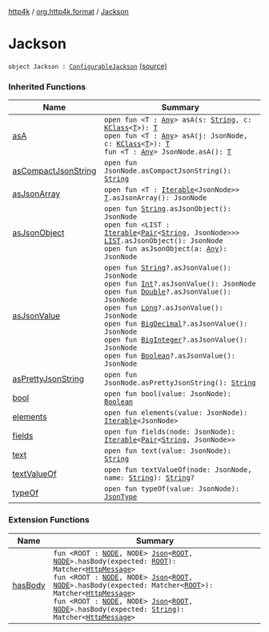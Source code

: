 [http4k](../index.md) / [org.http4k.format](index.md) / [Jackson](./-jackson.md)

# Jackson

`object Jackson : `[`ConfigurableJackson`](-configurable-jackson/index.md) [(source)](https://github.com/http4k/http4k/blob/master/http4k-format-jackson/src/main/kotlin/org/http4k/format/Jackson.kt#L119)

### Inherited Functions

| Name | Summary |
|---|---|
| [asA](-configurable-jackson/as-a.md) | `open fun <T : `[`Any`](https://kotlinlang.org/api/latest/jvm/stdlib/kotlin/-any/index.html)`> asA(s: `[`String`](https://kotlinlang.org/api/latest/jvm/stdlib/kotlin/-string/index.html)`, c: `[`KClass`](https://kotlinlang.org/api/latest/jvm/stdlib/kotlin.reflect/-k-class/index.html)`<`[`T`](-configurable-jackson/as-a.md#T)`>): `[`T`](-configurable-jackson/as-a.md#T)<br>`open fun <T : `[`Any`](https://kotlinlang.org/api/latest/jvm/stdlib/kotlin/-any/index.html)`> asA(j: JsonNode, c: `[`KClass`](https://kotlinlang.org/api/latest/jvm/stdlib/kotlin.reflect/-k-class/index.html)`<`[`T`](-configurable-jackson/as-a.md#T)`>): `[`T`](-configurable-jackson/as-a.md#T)<br>`fun <T : `[`Any`](https://kotlinlang.org/api/latest/jvm/stdlib/kotlin/-any/index.html)`> JsonNode.asA(): `[`T`](-configurable-jackson/as-a.md#T) |
| [asCompactJsonString](-configurable-jackson/as-compact-json-string.md) | `open fun JsonNode.asCompactJsonString(): `[`String`](https://kotlinlang.org/api/latest/jvm/stdlib/kotlin/-string/index.html) |
| [asJsonArray](-configurable-jackson/as-json-array.md) | `open fun <T : `[`Iterable`](https://kotlinlang.org/api/latest/jvm/stdlib/kotlin.collections/-iterable/index.html)`<JsonNode>> `[`T`](-configurable-jackson/as-json-array.md#T)`.asJsonArray(): JsonNode` |
| [asJsonObject](-configurable-jackson/as-json-object.md) | `open fun `[`String`](https://kotlinlang.org/api/latest/jvm/stdlib/kotlin/-string/index.html)`.asJsonObject(): JsonNode`<br>`open fun <LIST : `[`Iterable`](https://kotlinlang.org/api/latest/jvm/stdlib/kotlin.collections/-iterable/index.html)`<`[`Pair`](https://kotlinlang.org/api/latest/jvm/stdlib/kotlin/-pair/index.html)`<`[`String`](https://kotlinlang.org/api/latest/jvm/stdlib/kotlin/-string/index.html)`, JsonNode>>> `[`LIST`](-configurable-jackson/as-json-object.md#LIST)`.asJsonObject(): JsonNode`<br>`open fun asJsonObject(a: `[`Any`](https://kotlinlang.org/api/latest/jvm/stdlib/kotlin/-any/index.html)`): JsonNode` |
| [asJsonValue](-configurable-jackson/as-json-value.md) | `open fun `[`String`](https://kotlinlang.org/api/latest/jvm/stdlib/kotlin/-string/index.html)`?.asJsonValue(): JsonNode`<br>`open fun `[`Int`](https://kotlinlang.org/api/latest/jvm/stdlib/kotlin/-int/index.html)`?.asJsonValue(): JsonNode`<br>`open fun `[`Double`](https://kotlinlang.org/api/latest/jvm/stdlib/kotlin/-double/index.html)`?.asJsonValue(): JsonNode`<br>`open fun `[`Long`](https://kotlinlang.org/api/latest/jvm/stdlib/kotlin/-long/index.html)`?.asJsonValue(): JsonNode`<br>`open fun `[`BigDecimal`](http://docs.oracle.com/javase/6/docs/api/java/math/BigDecimal.html)`?.asJsonValue(): JsonNode`<br>`open fun `[`BigInteger`](http://docs.oracle.com/javase/6/docs/api/java/math/BigInteger.html)`?.asJsonValue(): JsonNode`<br>`open fun `[`Boolean`](https://kotlinlang.org/api/latest/jvm/stdlib/kotlin/-boolean/index.html)`?.asJsonValue(): JsonNode` |
| [asPrettyJsonString](-configurable-jackson/as-pretty-json-string.md) | `open fun JsonNode.asPrettyJsonString(): `[`String`](https://kotlinlang.org/api/latest/jvm/stdlib/kotlin/-string/index.html) |
| [bool](-configurable-jackson/bool.md) | `open fun bool(value: JsonNode): `[`Boolean`](https://kotlinlang.org/api/latest/jvm/stdlib/kotlin/-boolean/index.html) |
| [elements](-configurable-jackson/elements.md) | `open fun elements(value: JsonNode): `[`Iterable`](https://kotlinlang.org/api/latest/jvm/stdlib/kotlin.collections/-iterable/index.html)`<JsonNode>` |
| [fields](-configurable-jackson/fields.md) | `open fun fields(node: JsonNode): `[`Iterable`](https://kotlinlang.org/api/latest/jvm/stdlib/kotlin.collections/-iterable/index.html)`<`[`Pair`](https://kotlinlang.org/api/latest/jvm/stdlib/kotlin/-pair/index.html)`<`[`String`](https://kotlinlang.org/api/latest/jvm/stdlib/kotlin/-string/index.html)`, JsonNode>>` |
| [text](-configurable-jackson/text.md) | `open fun text(value: JsonNode): `[`String`](https://kotlinlang.org/api/latest/jvm/stdlib/kotlin/-string/index.html) |
| [textValueOf](-configurable-jackson/text-value-of.md) | `open fun textValueOf(node: JsonNode, name: `[`String`](https://kotlinlang.org/api/latest/jvm/stdlib/kotlin/-string/index.html)`): `[`String`](https://kotlinlang.org/api/latest/jvm/stdlib/kotlin/-string/index.html)`?` |
| [typeOf](-configurable-jackson/type-of.md) | `open fun typeOf(value: JsonNode): `[`JsonType`](-json-type/index.md) |

### Extension Functions

| Name | Summary |
|---|---|
| [hasBody](../org.http4k.hamkrest/has-body.md) | `fun <ROOT : `[`NODE`](../org.http4k.hamkrest/has-body.md#NODE)`, NODE> `[`Json`](-json/index.md)`<`[`ROOT`](../org.http4k.hamkrest/has-body.md#ROOT)`, `[`NODE`](../org.http4k.hamkrest/has-body.md#NODE)`>.hasBody(expected: `[`ROOT`](../org.http4k.hamkrest/has-body.md#ROOT)`): Matcher<`[`HttpMessage`](../org.http4k.core/-http-message/index.md)`>`<br>`fun <ROOT : `[`NODE`](../org.http4k.hamkrest/has-body.md#NODE)`, NODE> `[`Json`](-json/index.md)`<`[`ROOT`](../org.http4k.hamkrest/has-body.md#ROOT)`, `[`NODE`](../org.http4k.hamkrest/has-body.md#NODE)`>.hasBody(expected: Matcher<`[`ROOT`](../org.http4k.hamkrest/has-body.md#ROOT)`>): Matcher<`[`HttpMessage`](../org.http4k.core/-http-message/index.md)`>`<br>`fun <ROOT : `[`NODE`](../org.http4k.hamkrest/has-body.md#NODE)`, NODE> `[`Json`](-json/index.md)`<`[`ROOT`](../org.http4k.hamkrest/has-body.md#ROOT)`, `[`NODE`](../org.http4k.hamkrest/has-body.md#NODE)`>.hasBody(expected: `[`String`](https://kotlinlang.org/api/latest/jvm/stdlib/kotlin/-string/index.html)`): Matcher<`[`HttpMessage`](../org.http4k.core/-http-message/index.md)`>` |
